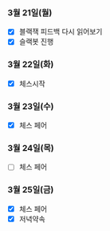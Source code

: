 ### 3월 21일(월)
- [x] 블랙잭 피드백 다시 읽어보기
- [x] 슬랙봇 진행 

### 3월 22일(화)
- [x] 체스시작

### 3월 23일(수)
- [x] 체스 페어

### 3월 24일(목)
- [ ] 체스 페어

### 3월 25일(금)
- [x] 체스 페어
- [x] 저녁약속
